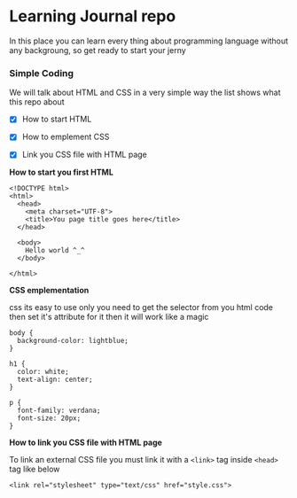 # Learning Journal repo
In this place you can learn every thing about programming language without any backgroung, so get ready to start your jerny 

### Simple Coding
We will talk about HTML and CSS in a very simple way the list shows what this repo about
- [x] How to start HTML
- [x] How to emplement CSS
- [x] Link you CSS file with HTML page


**How to start you first HTML**
```
<!DOCTYPE html>
<html>
  <head>
    <meta charset="UTF-8">
    <title>You page title goes here</title>
  </head>

  <body>
    Hello world ^_^
  </body>

</html>
```

**CSS emplementation**

css its easy to use only you need to get the selector from you html code then set it's attribute for it then it will work like a magic 
```
body {
  background-color: lightblue;
}

h1 {
  color: white;
  text-align: center;
}

p {
  font-family: verdana;
  font-size: 20px;
}
```
**How to link you CSS file with HTML page**

To link an external CSS file you must link it with a `<link>` tag inside `<head>` tag like below
```
<link rel="stylesheet" type="text/css" href="style.css">
```

##
